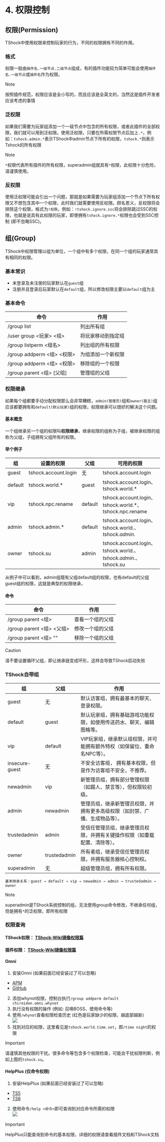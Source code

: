 # 4. 权限控制

## 权限(Permission)
TShock中使用权限来控制玩家的行为，不同的权限拥有不同的作用。

### 格式

权限一般由`插件名.一级节点.二级节点`组成，有的插件功能较为简单可能会使用`插件名.一级节点`或`插件名`作为权限。

> [!NOTE]
> 按照插件规范，权限应该是全小写的，而且应该是全英文的，当然这是插件开发者应该考虑的事情

### 泛权限

如果我们需要为玩家组添加一个一级节点中包含的所有权限，或者此插件的全部权限，我们就可以用到泛权限。使用泛权限，只要在所需权限节点后加上`.*`，例如：`tshock.admin.*`表示TShock中admin节点下所有的权限，`tshock.*`则表示Tshock的所有权限

> [!NOTE]
> `*`权限代表所有插件的所有权限，superadmin组就具有`*`权限，此权限十分危险，请谨慎使用。

### 反权限

使用泛权限可能会引出一个问题，那就是如果需要为玩家组添加一个节点下所有权限又不想包含其中一个权限，此时我们就需要使用反权限。顾名思义，反权限将会排除这个权限，格式为`!权限`，例如：`!tshock.ignore.ssc`将会排除跳过SSC的权限，也就是说具有此权限的玩家，即使拥有`tshock.ignore.*`权限也会受到SSC控制 (即不忽略SSC)。


## 组(Group)

TShock中权限管理以组为单位，一个组中有多个权限，在同一个组的玩家通常具有相同的权限。

### 基本常识

- 未登录及未注册的玩家默认在`guest`组
- 注册并且登录后玩家默认在`default`组，所以修改权限主要以`default`组为主

### 基本命令

| 命令 | 作用 |
|----|----|
| /group list | 列出所有组 |
| /user group <玩家> <组>| 将玩家移动到指定组 |
| /group listperm <组名> | 列出组的所有权限 |
| /group addperm <组> <权限> | 为组添加一个新权限 |
| /group addperm <组> <权限> | 移除组的一个权限 |
| /group parent <组> [父组] | 管理组的父组 |

### 权限继承
如果每个组都要手动分配权限那么会非常糟糕，`admin(管理员)`组和`owner(服主)`组应该都要拥有和`default(默认玩家)`组的权限，权限继承可以很好的解决这个问题。

#### 基本概念
一个组继承另一个组的权限叫**权限继承**，继承权限的组称为子组，被继承权限的组称为父组，子组拥有父组所有的权限。

#### 举个例子

|   组  |      设置的权限       | 父组  |     可用的权限       |
| ----- | -------------------- | ---- | -------------------- |
| guest | tshock.account.login | 无   | tshock.account.login|
| default | tshock.world.*      | guest | tshock.account.login、tshock.world.* |
| vip | tshock.npc.rename      | default | tshock.account.login、tshock.world.*、tshock.npc.rename |
| admin | tshock.admin.*       | default | tshock.account.login、tshock.world.*、tshock.admin.* |
| owner | tshock.su            | admin | tshock.account.login、tshock.world.*、tshock.admin.*、tshock.su |

从例子中可以看到，admin组既有父组default组的权限，也有default的父组guest组的权限，这就是典型的权限继承，

#### 命令
| 命令 | 作用 |
|----|----|
| /group parent <组>| 查看一个组的父组 |
| /group parent <组> <父组> | 修改一个组的父组 |
| /group parent <组> "" | 移除一个组的父组 |

> [!CAUTION]
> 请不要设置循环父组，即让继承链变成环形，这样会导致TShock启动失败

### TShock自带组

| 组             | 父组        | 作用                                                                 |
|----------------|-------------|----------------------------------------------------------------------|
| guest          | 无          | 默认访客组，拥有最基本的聊天、登录权限。                           |
| default        | guest       | 默认玩家组，拥有基础游戏功能权限，如使用传送药水、聊天、编辑图格等。           |
| vip            | default     | VIP玩家组，继承默认组权限，并可能拥有额外特权（如保留位、重命名NPC等）。 |
| insecure-guest | 无          | 不安全访客组， 拥有基本权限，但是作为访客组不安全，不推荐。     |
| newadmin       | vip         | 新管理员组，拥有部分管理权限（如踢人、禁言等），但权限较初级。   |
| admin          | newadmin    | 管理员组，继承新管理员权限，并拥有更多高级权限（如封禁、广播、生成物品等）。 |
| trustedadmin   | admin       | 受信任管理员组，继承管理员权限，并拥有关键操作权限（如重载配置、清除等）。   |
| owner          | trustedadmin| 所有者组，继承受信任管理员权限，并拥有服务器核心控制权。 |
| superadmin     | 无       | 超级管理员组，拥有所有权限。  |

```
基本继承关系：guest → default → vip → newadmin → admin → trustedadmin → owner
```

> [!NOTE]
> superadmin是TShock系统控制的组，无法使用group命令修改，不继承任何组，但是拥有`*`的泛权限，即所有权限

### 权限查询

#### TShock权限： [TShock-Wiki镜像权限篇](../tshock-wiki/(中文)权限说明.html)

#### 插件权限： [TShock-Wiki镜像权限篇](../guide/get-start.html)

#### Omni

1. 安装Omni (如果前面已经安装过了可以忽略)
  - [APM](http://api.terraria.ink:11434/plugin/get_plugin_zip?assembly_name=Chireiden.TShock.Omni&tshock_version=5.9.9)
  - [GitHub](https://github.com/sgkoishi/yaaiomni/releases)

2. 添加whynot权限，控制台执行`/group addperm default chireiden.omni.whynot`
3. 执行没有权限的操作 (例如: 召唤BOSS、使用命令等)
4. 使用`/whynot`查看权限检查历史  (红色是玩家缺少的权限，越底部越新)  
   ![](https://github.com/user-attachments/assets/c2670ac1-2183-42a3-84a3-5e70c14f1882)
5. 找到对应的权限，这里看见是`tshock.world.time.set`，即`/time night`的权限

> [!IMPORTANT]
> 请谨慎其他权限的干扰。很多命令等包含多个权限检查，可能会干扰权限判断，例如上图的`tshock.su`。

#### HelpPlus (仅命令权限)
1. 安装HelpPlus (如果前面已经安装过了可以忽略)
  - [TS5](http://api.terraria.ink:11434/plugin/get_plugin_zip?assembly_name=HelpPlus)
  - [TS6](http://api.terraria.ink:11434/plugin/get_plugin_zip?assembly_name=HelpPlus&tshock_version=5.9.9)

2. 使用命令`/help <命令>`即可查询到对应命令所需的权限  
   ![](https://github.com/user-attachments/assets/50076bbd-cd82-4104-ba94-fb1982d12a8d)
> [!IMPORTANT]
> HelpPlus只能查询到命令的基本权限，详细的权限请查看插件文档和TShock文档



